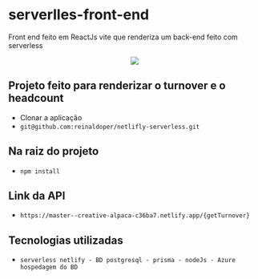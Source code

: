 # serverlles-front-end
Front end feito em ReactJs vite que renderiza um back-end feito com serverless
<p align="center">
<img src="https://img.shields.io/badge/STATUS-COMPLETO-green"/>
</p>

## Projeto feito para renderizar o turnover e o headcount
- Clonar a aplicação
- `git@github.com:reinaldoper/netlifly-serverless.git`
## Na raiz do projeto
- `npm install`
## Link da API
- `https://master--creative-alpaca-c36ba7.netlify.app/{getTurnover}`
## Tecnologias utilizadas
- `serverless netlify - BD postgresql - prisma - nodeJs - Azure hospedagem do BD `
